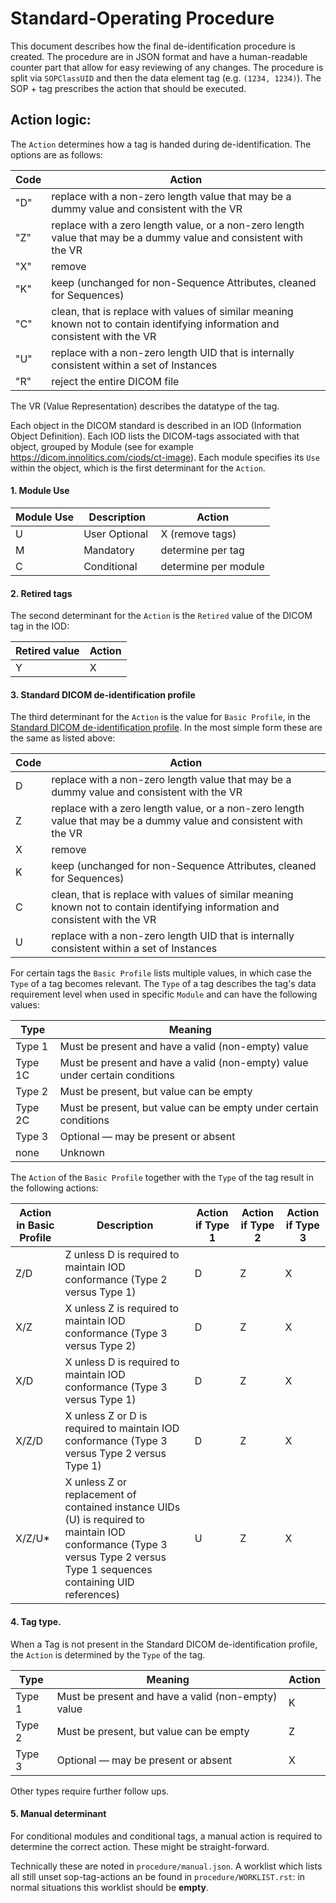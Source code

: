 # Standard-Operating Procedure

This document describes how the final de-identification procedure is created. The procedure are in JSON format and have a human-readable counter part that allow for easy reviewing of any changes. The procedure is split via `SOPClassUID` and then the data element tag (e.g. `(1234, 1234)`). The SOP + tag prescribes the action that should be executed.

## Action logic:
The `Action` determines how a tag is handed during de-identification. The options are as follows:

Code | Action
---|---
"D" |	replace with a non-zero length value that may be a dummy value and consistent with the VR
"Z" |	replace with a zero length value, or a non-zero length value that may be a dummy value and consistent with the VR
"X" |	remove
"K" |	keep (unchanged for non-Sequence Attributes, cleaned for Sequences)
"C" |	clean, that is replace with values of similar meaning known not to contain identifying information and consistent with the VR
"U" |	replace with a non-zero length UID that is internally consistent within a set of Instances
"R" |	reject the entire DICOM file

The VR (Value Representation) describes the datatype of the tag.


Each object in the DICOM standard is described in an IOD (Information Object Definition). Each IOD lists the DICOM-tags associated with that object, grouped by Module (see for example https://dicom.innolitics.com/ciods/ct-image). Each module specifies its `Use` within the object, which is the first determinant for the `Action`.

#### 1. Module Use

Module Use| Description | Action
---|---|---
U | User Optional | X (remove tags)
M | Mandatory | determine per tag
C | Conditional | determine per module

#### 2. Retired tags
The second determinant for the `Action` is the `Retired` value of the DICOM tag in the IOD:


Retired value | Action
---|---
Y|X

#### 3. Standard DICOM de-identification profile

The third determinant for the `Action` is the value for `Basic Profile`, in the [Standard DICOM de-identification profile](https://dicom.nema.org/medical/dicom/current/output/chtml/part15/chapter_E.html#table_E.1-1). In the most simple form these are the same as listed above:

Code | Action
---|---
D |	replace with a non-zero length value that may be a dummy value and consistent with the VR
Z |	replace with a zero length value, or a non-zero length value that may be a dummy value and consistent with the VR
X |	remove
K |	keep (unchanged for non-Sequence Attributes, cleaned for Sequences)
C |	clean, that is replace with values of similar meaning known not to contain identifying information and consistent with the VR
U |	replace with a non-zero length UID that is internally consistent within a set of Instances


For certain tags the `Basic Profile` lists multiple values, in which case the `Type` of a tag becomes relevant. The `Type` of a tag describes the tag's data requirement level when used in specific `Module` and can have the following values:

Type | Meaning
-- | --
Type 1 | Must be present and have a valid (non-empty) value
Type 1C | Must be present and have a valid (non-empty) value under certain conditions
Type 2 | Must be present, but value can be empty
Type 2C | Must be present, but value can be empty under certain conditions
Type 3 | Optional — may be present or absent
none | Unknown

The `Action` of the `Basic Profile` together with the `Type` of the tag result in the following actions:

Action in Basic Profile | Description | Action if Type 1 |Action if Type 2 | Action if Type 3
--|--|--|--|--
Z/D |	Z unless D is required to maintain IOD conformance (Type 2 versus Type 1) | D | Z | X
X/Z |	X unless Z is required to maintain IOD conformance (Type 3 versus Type 2) | D | Z | X
X/D |	X unless D is required to maintain IOD conformance (Type 3 versus Type 1) | D | Z | X
X/Z/D |	X unless Z or D is required to maintain IOD conformance (Type 3 versus Type 2 versus Type 1) | D | Z | X
X/Z/U* |	X unless Z or replacement of contained instance UIDs (U) is required to maintain IOD conformance (Type 3 versus Type 2 versus Type 1 sequences containing UID references) | U | Z | X


#### 4. Tag type.

When a Tag is not present in the Standard DICOM de-identification profile, the `Action` is determined by the `Type` of the tag.

Type | Meaning | Action
-- | -- | --
Type 1 | Must be present and have a valid (non-empty) value | K
Type 2 | Must be present, but value can be empty | Z
Type 3 | Optional — may be present or absent | X

Other types require further follow ups.

#### 5. Manual determinant

For conditional modules and conditional tags, a manual action is required to determine the correct action. These might be straight-forward.

Technically these are noted in `procedure/manual.json`. A worklist which lists all still unset sop-tag-actions an be found in `procedure/WORKLIST.rst`: in normal situations this worklist should be **empty**.
